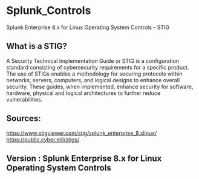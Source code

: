 # Splunk_Controls
Splunk Enterprise 8.x for Linux Operating System Controls - STIG


## What is a STIG?

A Security Technical Implementation Guide or STIG is a configuration standard consisting of cybersecurity requirements for a specific product. The use of STIGs enables a methodology for securing protocols within networks, servers, computers, and logical designs to enhance overall security. These guides, when implemented, enhance security for software, hardware, physical and logical architectures to further reduce vulnerabilities.

## Sources: 

https://www.stigviewer.com/stig/splunk_enterprise_8.xlinux/
https://public.cyber.mil/stigs/

## Version : Splunk Enterprise 8.x for Linux Operating System Controls

